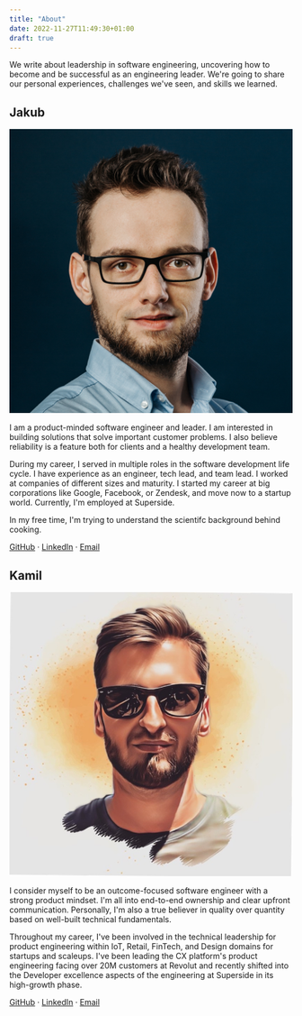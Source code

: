 ```yaml
---
title: "About"
date: 2022-11-27T11:49:30+01:00
draft: true
---
```


We write about leadership in software engineering, uncovering how to become and be successful as an engineering leader. We're going 
to share our personal experiences, challenges we've seen, and skills we learned.


## Jakub
<img class="about-profile" src="./jakub.jpg">

I am a product-minded software engineer and leader. I am interested in building solutions that solve important customer problems. I also
believe reliability is a feature both for clients and a healthy development team.

During my career, I served in multiple roles in the software development life cycle. I have experience as an engineer, tech lead, and team lead.
I worked at companies of different sizes and maturity. I started my career at big corporations like Google, Facebook, or Zendesk, and move 
now to a startup world. Currently, I'm employed at Superside. 

In my free time, I'm trying to understand the scientifc background behind cooking.

<a href="https://github.com/j-nowak"> <i class="about-fa-icon fab fa-github"></i>GitHub</a>
<span>&#183;</span>
<a href="https://www.linkedin.com/in/jakub-nowak-0909329b"> <i class="about-fa-icon fab fa-linkedin-in"></i>LinkedIn</a>
<span>&#183;</span>
<a href="mailto:pl.jakub.nowak@gmail.com"> <i class="about-fa-icon fa fa-envelope"></i>Email</a>

## Kamil
<img class="about-profile" src="./kamil.jpeg">

I consider myself to be an outcome-focused software engineer with a strong product mindset. I'm all into end-to-end ownership and clear upfront communication. Personally, I'm also a true believer in quality over quantity based on well-built technical fundamentals.

Throughout my career, I've been involved in the technical leadership for product engineering within IoT, Retail, FinTech, and Design domains for startups and scaleups. I've been leading the CX platform's product engineering facing over 20M customers at Revolut and recently shifted into the Developer excellence aspects of the engineering at Superside in its high-growth phase.

<a href="https://github.com/Crossy147"> <i class="about-fa-icon fab fa-github"></i>GitHub</a>
<span>&#183;</span>
<a href="https://www.linkedin.com/in/kamil-pietruszka/"> <i class="about-fa-icon fab fa-linkedin-in"></i>LinkedIn</a>
<span>&#183;</span>
<a href="mailto:pl.kamil.pietruszka@gmail.com"> <i class="about-fa-icon fa fa-envelope"></i>Email</a>
